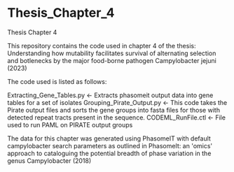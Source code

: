 # Thesis_Chapter_4
Thesis Chapter 4

This repository contains the code used in chapter 4 of the thesis: Understanding how mutability facilitates survival of alternating selection and botlenecks by the major food-borne pathogen Campylobacter jejuni (2023)

The code used is listed as follows:

Extracting_Gene_Tables.py <- Extracts phasomeit output data into gene tables for a set of isolates
Grouping_Pirate_Output.py <- This code takes the Pirate output files and sorts the gene groups into fasta files for those with detected repeat tracts present in the sequence. 
CODEML_RunFile.ctl        <- File used to run PAML on PIRATE output groups

The data for this chapter was generated using PhasomeIT with default campylobacter search parameters as outlined in PhasomeIt: an 'omics' approach to cataloguing the potential breadth of phase variation in the genus Campylobacter (2018)














